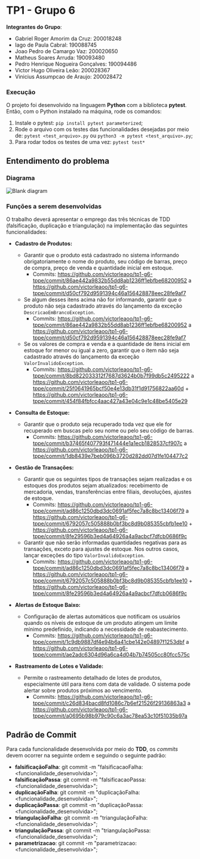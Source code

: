 # TP1 - Grupo 6

**Integrantes do Grupo**:

- Gabriel Roger Amorim da Cruz: 200018248
- Iago de Paula Cabral: 190088745
- Joao Pedro de Camargo Vaz: 200020650
- Matheus Soares Arruda: 190093480
- Pedro Henrique Nogueira Gonçalves: 190094486
- Victor Hugo Oliveira Leão: 200028367
- Vinicius Assumpcao de Araujo: 200028472

### Execução

O projeto foi desenvolvido na linguagem **Python** com a biblioteca **pytest**. Então, com o Python instalado na máquina, rode os comandos:
1. Instale o pytest: `pip install pytest parameterized`;
2. Rode o arquivo com os testes das funcionalidades desejadas por meio de: `pytest <test_arquivo>.py` ou `python3 -m pytest <test_arquivo>.py`;
3. Para rodar todos os testes de uma vez: `pytest test*`

## Entendimento do problema

### Diagrama

![Blank diagram](https://github.com/victorleaoo/tp1-g6-tppe/assets/33530818/c74d4cdd-e86f-48d6-9aa4-4e7cd04ab279)

### Funções a serem desenvolvidas

O trabalho deverá apresentar o emprego das três técnicas de TDD (falsificação, duplicação e triangulação) na implementação das seguintes funcionalidades:

* **Cadastro de Produtos:**
  - Garantir que o produto está cadastrado no sistema informando
    obrigatoriamente o nome do produto, seu código de barras, preço de compra, 
    preço de venda e quantidade inicial em estoque.
      - Commits: https://github.com/victorleaoo/tp1-g6-tppe/commit/86ae442a9832b55dd8ab1236ff1ebfbe68200952 a https://github.com/victorleaoo/tp1-g6-tppe/commit/d50cf792d9591394c46a156428878eec28fe9af7
  - Se algum desses itens acima não for informando, garantir que o produto não
    seja cadastrado através do lançamento da exceção `DescricaoEmBrancoException`.
      - Commits: https://github.com/victorleaoo/tp1-g6-tppe/commit/86ae442a9832b55dd8ab1236ff1ebfbe68200952 a https://github.com/victorleaoo/tp1-g6-tppe/commit/d50cf792d9591394c46a156428878eec28fe9af7
  - Se os valores de compra e venda e a quantidade de itens inicial em estoque
    for menor ou igual a zero, garantir que o item não seja cadastrado através
    do lançamento da exceção `ValorInvalidoException`.
      - Commits: https://github.com/victorleaoo/tp1-g6-tppe/commit/8bd822033312f7687d3624b0b7f99db5c2495222 a https://github.com/victorleaoo/tp1-g6-tppe/commit/25f0641965bcf50e4e13db31f1d91756822aa60d + https://github.com/victorleaoo/tp1-g6-tppe/commit/454f84fbfcc4aac427a43e04c9e1c48be5405e29
  
* **Consulta de Estoque:** 
  -  Garantir que o produto seja recuperado toda vez que ele for recuperado em
     buscas pelo seu nome ou pelo seu código de barras.
      - Commits: https://github.com/victorleaoo/tp1-g6-tppe/commit/b37465f407793f471444e1a1ecb1828537cf907c a https://github.com/victorleaoo/tp1-g6-tppe/commit/1db8439e7beb096b3720d282dd07d1fe104477c2

* **Gestão de Transações:**
  - Garantir que os seguintes tipos de transações sejam realizadas e os estoques dos produtos sejam atualizados: recebimento de mercadoria, vendas, transferências entre filiais, devoluções, ajustes de estoque.
    - Commits: https://github.com/victorleaoo/tp1-g6-tppe/commit/ad86c1250dbd3dc0691af5fec7a8c8bc13406f79 a https://github.com/victorleaoo/tp1-g6-tppe/commit/6792057c505888b0bf3bc8d9b085355cbfb1ee10 + https://github.com/victorleaoo/tp1-g6-tppe/commit/8fe29596b3ed4a64926a4a9acbcf7dfcb0686f9c
  - Garantir que não serão informadas quantidades negativas para as transações, exceto para ajustes de estoque. Nos outros casos, lançar exceções do tipo `ValorInvalidoException`. 
    - Commits: https://github.com/victorleaoo/tp1-g6-tppe/commit/ad86c1250dbd3dc0691af5fec7a8c8bc13406f79 a https://github.com/victorleaoo/tp1-g6-tppe/commit/6792057c505888b0bf3bc8d9b085355cbfb1ee10 + https://github.com/victorleaoo/tp1-g6-tppe/commit/8fe29596b3ed4a64926a4a9acbcf7dfcb0686f9c

* **Alertas de Estoque Baixo:**
  - Configuração de alertas automáticos que notificam os usuários quando os níveis de estoque de um produto atingem um limite mínimo predefinido, indicando a necessidade de reabastecimento.
    - Commits: https://github.com/victorleaoo/tp1-g6-tppe/commit/1c9db9887df4e94b6a41cbe142e04897f1253dbf a https://github.com/victorleaoo/tp1-g6-tppe/commit/ae2adc6304d96a6ca4d04b7b74505cc80fcc575c

* **Rastreamento de Lotes e Validade:**
  - Permite o rastreamento detalhado de lotes de produtos, especialmente útil para itens com data de validade. O sistema pode alertar sobre produtos próximos ao vencimento.
    - Commits: https://github.com/victorleaoo/tp1-g6-tppe/commit/c26d834bacd8fd1086c7b6ef21526f29136863a3 a https://github.com/victorleaoo/tp1-g6-tppe/commit/a0695b98b979c90c6a3ac78ea53c10f51035b97a

## Padrão de Commit

Para cada funcionalidade desenvolvida por meio do **TDD**, os *commits* devem ocorrer na seguinte ordem e seguindo o seguinte padrão:

- **falsificaçãoFalha**: git commit -m "falsificacaoFalha: <funcionalidade_desenvolvida>";
- **falsificaçãoPassa**: git commit -m "falsificacaoPassa: <funcionalidade_desenvolvida>";
- **duplicaçãoFalha**: git commit -m "duplicaçãoFalha: <funcionalidade_desenvolvida>";
- **duplicaçãoPassa**: git commit -m "duplicaçãoPassa: <funcionalidade_desenvolvida>";
- **triangulaçãoFalha**: git commit -m "triangulaçãoFalha: <funcionalidade_desenvolvida>";
- **triangulaçãoPassa**: git commit -m "triangulaçãoPassa: <funcionalidade_desenvolvida>";
- **parametrizacao**: git commit -m "parametrizacao: <funcionalidade_desenvolvida>";
